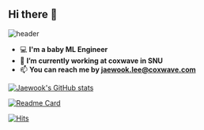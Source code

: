 ## Hi there 👋

![header](https://capsule-render.vercel.app/api?type=waving&color=gradient&height=220&section=header&text=JaeWook%20Lee&desc=baby%20ML%20Engineer&fontSize=90&reversal=true&animation=fadeIn)

- 💻  **I'm a baby ML Engineer**   
- 🌱  **I’m currently working at coxwave in SNU**
- 📫  **You can reach me by jaewook.lee@coxwave.com**

<!-- - 📮  **JaeWook's email ...**[![Gmail Badge](https://img.shields.io/badge/Gmail-d14836?style=flat-square&logo=Gmail&logoColor=white&link=mailto:wodnr079@gmail.com)](mailto:wodnr079@gmail.com) -->
<!--
**jaewook94/jaewook94** is a ✨ _special_ ✨ repository because its `README.md` (this file) appears on your GitHub profile.

- 🔭 I’m currently working on ...
- 🌱 I’m currently learning ...
- 👯 I’m looking to collaborate on ...
- 🤔 I’m looking for help with ...
- 💬 Ask me about ...
- 📫 How to reach me: ...
- 😄 Pronouns: ...
- ⚡ Fun fact: ...
-->

[![Jaewook's GitHub stats](https://github-readme-stats.vercel.app/api?username=jaewook94&hide=prs,issues&count_private=true&show_icons=true&theme=dark)](https://github.com/jaewook94/github-readme-stats)

[![Readme Card](https://github-readme-stats.vercel.app/api/pin/?username=jaewook94&repo=data-crawling-project&theme=dark)](https://github.com/jaewook94/data-crawling-project)

<!-- [![Top Langs](https://github-readme-stats.vercel.app/api/top-langs/?username=jaewook94&hide=,html,CSS&layout=compact&theme=dark)](https://github.com/jaewook94/github-readme-stats)
 -->
 
[![Hits](https://hits.seeyoufarm.com/api/count/incr/badge.svg?url=https%3A%2F%2Fgithub.com%2Fjaewook94&count_bg=%23EDF5E7&title_bg=%23555555&icon=&icon_color=%23E7E7E7&title=hits&edge_flat=false)](https://hits.seeyoufarm.com)
